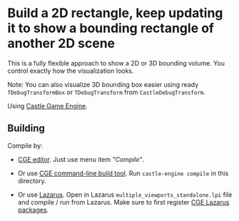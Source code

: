 # Build a 2D rectangle, keep updating it to show a bounding rectangle of another 2D scene

This is a fully flexible approach to show a 2D or 3D bounding volume. You control exactly how the visualization looks.

Note: You can also visualize 3D bounding box easier using ready `TDebugTransformBox` or `TDebugTransform` from `CastleDebugTransform`.

Using [Castle Game Engine](https://castle-engine.io/).

## Building

Compile by:

- [CGE editor](https://castle-engine.io/manual_editor.php). Just use menu item _"Compile"_.

- Or use [CGE command-line build tool](https://github.com/castle-engine/castle-engine/wiki/Build-Tool). Run `castle-engine compile` in this directory.

- Or use [Lazarus](https://www.lazarus-ide.org/). Open in Lazarus `multiple_viewports_standalone.lpi` file and compile / run from Lazarus. Make sure to first register [CGE Lazarus packages](https://castle-engine.io/documentation.php).

